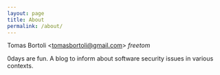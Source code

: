 ```yaml
---
layout: page
title: About
permalink: /about/
---
```


Tomas Bortoli &lt;tomasbortoli@gmail.com&gt; *freetom*

0days are fun. A blog to inform about software security issues in various contexts.
